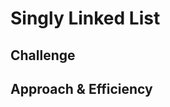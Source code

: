 # Singly Linked List
<!-- Like arrays, Linked List is a linear data structure. Unlike arrays, linked list elements are not stored at a contiguous location; the elements are linked using pointers. -->

## Challenge
<!-- Create a Insert method Take value as an argument then create a node to insert this node at the beginning of this list Create Function that check if the list contain a node with specific value and retrun True if founded -->

## Approach & Efficiency
<!--  takes method insert , check includes, convert to string -->
